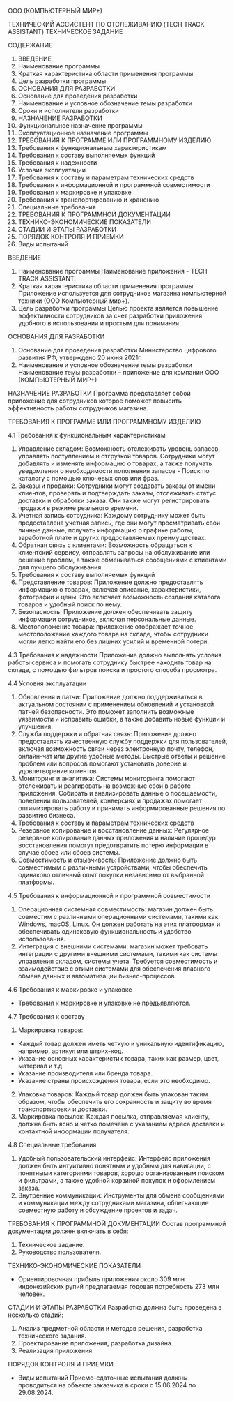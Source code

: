 ООО (КОМПЬЮТЕРНЫЙ МИР+)

ТЕХНИЧЕСКИЙ АССИСТЕНТ ПО ОТСЛЕЖИВАНИЮ (TECH TRACK ASSISTANT)
ТЕХНИЧЕСКОЕ ЗАДАНИЕ

СОДЕРЖАНИЕ

1. ВВЕДЕНИЕ
2. Наименование программы
3. Краткая характеристика области применения программы
4. Цель разработки программы
5. ОСНОВАНИЯ ДЛЯ РАЗРАБОТКИ
6. Основание для проведения разработки
7. Наименование и условное обозначение темы разработки
8. Сроки и исполнители разработки
9. НАЗНАЧЕНИЕ РАЗРАБОТКИ
10. Функциональное назначение программы
11. Эксплуатационное назначение программы
12. ТРЕБОВАНИЯ К ПРОГРАММЕ ИЛИ ПРОГРАММНОМУ ИЗДЕЛИЮ
13. Требования к функциональным характеристикам
14. Требования к составу выполняемых функций
15. Требования к надежности
16. Условия эксплуатации
17. Требования к составу и параметрам технических средств
18. Требования к информационной и программной совместимости
19. Требования к маркировке и упаковке
20. Требования к транспортированию и хранению
21. Специальные требования
22. ТРЕБОВАНИЯ К ПРОГРАММНОЙ ДОКУМЕНТАЦИИ
23. ТЕХНИКО-ЭКОНОМИЧЕСКИЕ ПОКАЗАТЕЛИ
24. СТАДИИ И ЭТАПЫ РАЗРАБОТКИ
25. ПОРЯДОК КОНТРОЛЯ И ПРИЕМКИ
26. Виды испытаний

ВВЕДЕНИЕ
1.	Наименование программы
Наименование приложения - TECH TRACK ASSISTANT.
2.	Краткая характеристика области применения программы
Приложение используется для сотрудников магазина компьютерной техники (ООО Компьютерный мир+).
3.	Цель разработки программы 
Целью проекта является повышение эффективности сотрудников за счет разработки приложения удобного в использовании и простым для понимания.

ОСНОВАНИЯ ДЛЯ РАЗРАБОТКИ
1. Основание для проведения разработки
Министерство цифрового развития РФ, утверждено 20 июня 2021г.
2. Наименование и условное обозначение темы разработки
Наименование темы разработки – приложение для компании ООО (КОМПЬЮТЕРНЫЙ МИР+)

НАЗНАЧЕНИЕ РАЗРАБОТКИ
Программа представляет собой приложение для сотрудников которое поможет повысить эффективность работы сотрудников магазина.

ТРЕБОВАНИЯ К ПРОГРАММЕ ИЛИ ПРОГРАММНОМУ ИЗДЕЛИЮ

4.1 Требования к функциональным характеристикам
1. Управление складом: Возможность отслеживать уровень запасов, управлять поступлением и отгрузкой товаров. Сотрудники могут добавлять и изменять информацию о товарах, а также получать уведомления о необходимости пополнения запасов - Поиск по каталогу с помощью ключевых слов или фраз. 
2. Заказы и продажи: Сотрудники могут создавать заказы от имени клиентов, проверять и подтверждать заказы, отслеживать статус доставки и обработки заказа. Они также могут регистрировать продажи в режиме реального времени.
3. Учетная запись сотрудника: Каждому сотруднику может быть предоставлена учетная запись, где они могут просматривать свои личные данные, получать информацию о графике работы, заработной плате и других предоставляемых преимуществах. 
4. Обратная связь с клиентами: Возможность обращаться к клиентский сервису, отправлять запросы на обслуживание или решение проблем, а также обмениваться сообщениями с клиентами для лучшего обслуживания.
5.  Требования к составу выполняемых функций
6. Представление товаров: Приложение должно предоставлять информацию о товарах, включая описание, характеристики, фотографии и цены. Это включает возможность создания каталога товаров и удобный поиск по нему. 
7. Безопасность: Приложение должен обеспечивать защиту информации сотрудников, включая персональные данные.
8. Местоположение товара: приложение отображает точное местоположение каждого товара на складе, чтобы сотрудники могли легко найти его без лишних усилий и временной потери.

4.3	 Требования к надежности
Приложение должно выполнять условия работы сервиса и помогать сотруднику быстрее находить товар на складе, с помощью фильтров поиска и простого способа просмотра.

4.4	 Условия эксплуатации
1.  Обновления и патчи: 
Приложение должно поддерживаться в актуальном состоянии с применением обновлений и установкой патчей безопасности. Это поможет заполнить возможные уязвимости и исправить ошибки, а также добавить новые функции и улучшения.
2. Служба поддержки и обратная связь:
Приложение должно предоставлять качественную службу поддержки для пользователей, включая возможность связи через электронную почту, телефон, онлайн-чат или другие удобные методы. Быстрые ответы и решение проблем или вопросов помогают установить доверие и удовлетворение клиентов. 
3. Мониторинг и аналитика: 
Системы мониторинга помогают отслеживать и реагировать на возможные сбои в работе приложения. Собирать и анализировать данные о посещаемости, поведении пользователей, конверсиях и продажах помогает оптимизировать работу и принимать информированные решения по развитию бизнеса.
4. Требования к составу и параметрам технических средств
5. Резервное копирование и восстановление данных: 
Регулярное резервное копирование данных приложения и наличие процедур восстановления помогут предотвратить потерю информации в случае сбоев или сбоев системы.
6. Совместимость и отзывчивость:
Приложение должно быть совместимым с различными устройствами, чтобы обеспечить одинаково отличный опыт покупки независимо от выбранной платформы.

4.5	Требования к информационной и программной совместимости
1. Операционная системная совместимость: магазин должен быть совместим с различными операционными системами, такими как Windows, macOS, Linux. Он должен работать на этих платформах и обеспечивать одинаковую функциональность и удобство использования. 
2. Интеграция с внешними системами: магазин может требовать интеграции с другими внешними системами, такими как системы управления складом, системы учета. Требуется совместимость и взаимодействие с этими системами для обеспечения плавного обмена данных и автоматизации бизнес-процессов. 

4.6	Требования к маркировке и упаковке
- Требования к маркировке и упаковке не предъявляются.

4.7	 Требования к составу
1. Маркировка товаров: 
- Каждый товар должен иметь четкую и уникальную идентификацию, например, артикул или штрих-код. 
- Указание основных характеристик товара, таких как размер, цвет, материал и т.д. 
- Указание производителя или бренда товара. 
- Указание страны происхождения товара, если это необходимо.
2. Упаковка товаров: 
Каждый товар должен быть упакован таким образом, чтобы обеспечить его сохранность и защиту во время транспортировки и доставки. 
3. Маркировка посылок:
Каждая посылка, отправляемая клиенту, должна быть ясно и четко помечена с указанием адреса доставки и контактной информации получателя.

4.8	 Специальные требования
1. Удобный пользовательский интерфейс: Интерфейс приложения должен быть интуитивно понятным и удобным для навигации, с понятными категориями товаров, хорошо организованным поиском и фильтрами, а также удобной корзиной покупок и оформлением заказа.
2. Внутренние коммуникации: Инструменты для обмена сообщениями и коммуникации между сотрудниками магазина, облегчающие совместную работу и обсуждение проектов и задач.

ТРЕБОВАНИЯ К ПРОГРАММНОЙ ДОКУМЕНТАЦИИ
Состав программной документации должен включать в себя:
1. Техническое задание.
2. Руководство пользователя.

ТЕХНИКО-ЭКОНОМИЧЕСКИЕ ПОКАЗАТЕЛИ
- Ориентировочная прибыль приложения около 309 млн индонезийских рупий предлагаемая годовая потребность 273 млн человек.

СТАДИИ И ЭТАПЫ РАЗРАБОТКИ
Разработка должна быть проведена в несколько стадий: 
1. Анализ предметной области и методов решения, разработка технического задания.
2. Проектирование приложения, разработка дизайна.
3. Реализация приложения.

ПОРЯДОК КОНТРОЛЯ И ПРИЕМКИ
- Виды испытаний
Приемо-сдаточные испытания должны проводиться на объекте заказчика в сроки с 15.06.2024 по 29.08.2024.
